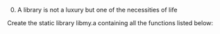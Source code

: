0. A library is not a luxury but one of the necessities of life

Create the static library libmy.a containing all the functions listed below:

